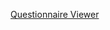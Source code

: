 
[Questionnaire Viewer](https://project-wildfyre.github.io/questionnaire-viewer/?q=https://virtually-healthcare.github.io/HL7-FHIR-Implementation-Guide/Questionnaire-PharmacyNomination.json)

